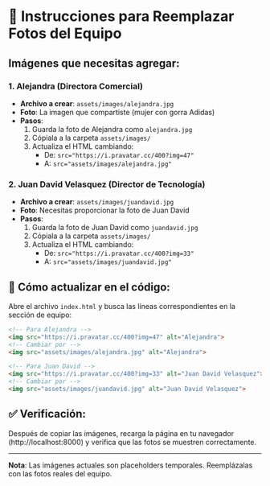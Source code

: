 # 📸 Instrucciones para Reemplazar Fotos del Equipo

## Imágenes que necesitas agregar:

### 1. **Alejandra** (Directora Comercial)
- **Archivo a crear**: `assets/images/alejandra.jpg`
- **Foto**: La imagen que compartiste (mujer con gorra Adidas)
- **Pasos**:
  1. Guarda la foto de Alejandra como `alejandra.jpg`
  2. Cópiala a la carpeta `assets/images/`
  3. Actualiza el HTML cambiando:
     - De: `src="https://i.pravatar.cc/400?img=47"`
     - A: `src="assets/images/alejandra.jpg"`

### 2. **Juan David Velasquez** (Director de Tecnología)
- **Archivo a crear**: `assets/images/juandavid.jpg`
- **Foto**: Necesitas proporcionar la foto de Juan David
- **Pasos**:
  1. Guarda la foto de Juan David como `juandavid.jpg`
  2. Cópiala a la carpeta `assets/images/`
  3. Actualiza el HTML cambiando:
     - De: `src="https://i.pravatar.cc/400?img=33"`
     - A: `src="assets/images/juandavid.jpg"`

## 🔧 Cómo actualizar en el código:

Abre el archivo `index.html` y busca las líneas correspondientes en la sección de equipo:

```html
<!-- Para Alejandra -->
<img src="https://i.pravatar.cc/400?img=47" alt="Alejandra">
<!-- Cambiar por -->
<img src="assets/images/alejandra.jpg" alt="Alejandra">

<!-- Para Juan David -->
<img src="https://i.pravatar.cc/400?img=33" alt="Juan David Velasquez">
<!-- Cambiar por -->
<img src="assets/images/juandavid.jpg" alt="Juan David Velasquez">
```

## ✅ Verificación:

Después de copiar las imágenes, recarga la página en tu navegador (http://localhost:8000) y verifica que las fotos se muestren correctamente.

---

**Nota**: Las imágenes actuales son placeholders temporales. Reemplázalas con las fotos reales del equipo.
